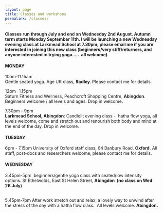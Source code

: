 ```yaml
---
layout: page
title: Classes and workshops
permalink: /classes/
---
```



#### Classes run through July and end on Wednesday 2nd August. Autumn term starts Monday September 11th. I will be launching a new Wednesday evening class at Larkmead School at 7.30pm, please email me if you are interested in joining this new class (beginners/very stiff/returners, and anyone interested in trying yoga..... &nbsp;all welcome).

#### **MONDAY**

10am-11.15am
<br>Gentle seated yoga. Age UK class, **Radley**. Please contact me for details.

12pm -1.15pm
<br>Saturn Fitness and Wellness, Peachcroft Shopping Centre, **Abingdon**. Beginners welcome / all levels and ages. Drop in welcome.

7.30pm - 9pm
<br>**Larkmead School, Abingdon**: Candlelit evening class -&nbsp; hatha flow yoga, all levels welcome, come and stretch out and renourish both body and mind at the end of the day. Drop in welcome.

#### **TUESDAY**

6pm - 7.15pm University of Oxford staff class, 64 Banbury Road, **Oxford.** All staff, post-docs and researchers welcome, please contact me for details.

#### **WEDNESDAY**

3.45pm-5pm&nbsp; beginners/gentle yoga class with seated/low intensity options. St Ethelwolds, East St Helen Street, **Abingdon&nbsp; (no class on Wed 26 July)**
<br>&nbsp;

5.45pm-7pm After work stretch out and relax, a lovely way to unwind after the stress of the day with a hatha flow class.&nbsp; All levels welcome. **Abingdon.**
<br>&nbsp;